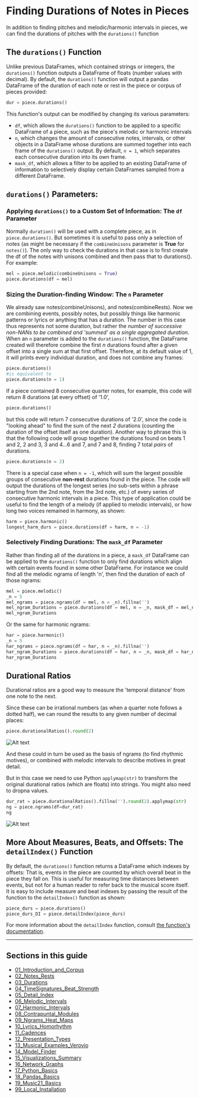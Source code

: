 # Finding Durations of Notes in Pieces

In addition to finding pitches and melodic/harmonic intervals in pieces, we can find the durations of pitches with the `durations()` function  

## The `durations()` Function  

Unlike previous DataFrames, which contained strings or integers, the `durations()` function outputs a DataFrame of floats (number values with decimal). By default, the `durations()` function will output a pandas DataFrame of the duration of each note or rest in the piece or corpus of pieces provided:  

```python
dur = piece.durations()
```


This function's output can be modified by changing its various parameters:  

* `df`, which allows the `durations()` function to be applied to a specific DataFrame of a piece, such as the piece's melodic or harmonic intervals
* `n`, which changes the amount of consecutive notes, intervals, or other objects in a DataFrame whose durations are summed together into each frame of the `durations()` output. By default, `n = 1`, which separates each consecutive duration into its own frame.
* `mask_df`, which allows a filter to be applied to an existing DataFrame of information to selectively display certain DataFrames sampled from a different DataFrame.

## `durations()` Parameters:  

### Applying `durations()` to a Custom Set of Information: The `df` Parameter  

Normally `duration()` will be used with a complete piece, as in `piece.durations()`. But sometimes it is useful to pass only a selection of notes (as might be necessary if the `combineUnisons` parameter is **True** for `notes()`).  The only way to check the durations in that case is to first create the df of the notes with unisons combined and then pass that to durations().  For example:

```python
mel = piece.melodic(combineUnisons = True)  
piece.durations(df = mel) 
```
### Sizing the Duration-finding Window: The `n` Parameter  

We already saw notes(combineUnisons), and notes(combineRests).  Now we are combining events, possibly notes, but possibly things like harmonic patterns or lyrics or anything that has a duration.  The number in this case thus represents not some duration, but rather the *number of successive non-NANs to be combined and 'summed' as a single aggregated duration*. When an `n` parameter is added to the `durations()` function, the DataFrame created will therefore combine the first *n* durations found after a given offset into a single sum at that first offset. Therefore, at its default value of 1, it will prints every individual duration, and does not combine any frames:  

```python
piece.durations()  
#is equivalent to
piece.durations(n = 1)  
```

If a piece contained 8 consecutive quarter notes, for example, this code will return 8 durations (at every offset) of '1.0',   

```python
piece.durations() 
```

but this code will return 7 consecutive durations of '2.0', since the code is "looking ahead" to find the sum of the next *2* durations (counting the duration of the offset itself as one duration). Another way to phrase this is that the following code will group together the durations found on beats 1 and 2, 2 and 3, 3 and 4...6 and 7, and 7 and 8, finding 7 total *pairs* of durations.  

```python
piece.durations(n = 2) 
``` 

There is a special case when `n = -1`, which will sum the largest possible groups of consecutive **non-rest** durations found in the piece. The code will output the durations of the longest series (no sub-sets within a phrase starting from the 2nd note, from the 3rd note, etc.) of every series of consecutive harmonic intervals in a piece. This type of application could be useful to find the length of a melody (if applied to melodic intervals), or how long two voices remained in harmony, as shown:  

```python
harm = piece.harmonic()  
longest_harm_durs = piece.durations(df = harm, n = -1)
```

### Selectively Finding Durations: The `mask_df` Parameter  

Rather than finding all of the durations in a piece, a `mask_df` DataFrame can be applied to the `durations()` function to only find durations which align with certain events found in some other DataFrame. For instance we could find all the melodic ngrams of length 'n', then find the duration of each of those ngrams: 


```python
mel = piece.melodic()
_n = 5
mel_ngrams = piece.ngrams(df = mel, n = _n).fillna('')
mel_ngram_Durations = piece.durations(df = mel, n = _n, mask_df = mel_ngrams).fillna('')
mel_ngram_Durations
```

Or the same for harmonic ngrams:

```python
har = piece.harmonic()
_n = 5
har_ngrams = piece.ngrams(df = har, n = _n).fillna('')
har_ngram_Durations = piece.durations(df = har, n = _n, mask_df = har_ngrams).fillna('')
har_ngram_Durations  
```

## Durational Ratios

Durational ratios are a good way to measure the 'temporal distance' from one note to the next.

Since these can be irrational numbers (as when a quarter note follows a dotted half), we can round the results to any given number of decimal places:

```python
piece.durationalRatios().round(2)
```

![Alt text](images/dur_rat.png)

And these could in turn be used as the basis of ngrams (to find rhythmic motives), or combined with melodic intervals to describe motives in great detail.

But in this case we need to use Python `applymap(str)` to transform the original durational ratios (which are floats) into strings.  You might also need to dropna values.


```python
dur_rat = piece.durationalRatios().fillna('').round(2).applymap(str)
ng = piece.ngrams(df=dur_rat)
ng
```

![Alt text](images/ng_dur_rat.png)


## More About Measures, Beats, and Offsets: The `detailIndex()` Function  

By default, the `durations()` function returns a DataFrame which indexes by offsets: That is, events in the piece are counted by which overall beat in the piece they fall on. This is useful for measuring time distances between events, but not for a human reader to refer back to the musical score itself. It is easy to include measure and beat indexes by passing the result of the function to the `detailIndex()` function as shown:  

```python
piece_durs = piece.durations()  
piece_durs_DI = piece.detailIndex(piece_durs) 
 ```

For more information about the `detailIndex` function, consult [the function's documentation](09_DetailIndex.md).  

-----
## Sections in this guide

  * [01_Introduction_and_Corpus](/01_Introduction_and_Corpus.md)
  * [02_Notes_Rests](/02_Notes_Rests.md)
  * [03_Durations](/03_Durations.md) 
  * [04_TimeSignatures_Beat_Strength](/04_TimeSignatures_Beat_Strength.md)
  * [05_Detail_Index](/05_Detail_Index.md)
  * [06_Melodic_Intervals](/06_Melodic_Intervals.md)
  * [07_Harmonic_Intervals](/07_Harmonic_Intervals.md)
  * [08_Contrapuntal_Modules](/08_Contrapuntal_Modules.md)
  * [09_Ngrams_Heat_Maps](/09_Ngrams_Heat_Maps.md)
  * [10_Lyrics_Homorhythm](/10_Lyrics_Homorhythm.md)
  * [11_Cadences](/11_Cadences.md)
  * [12_Presentation_Types](/12_Presentation_Types.md)
  * [13_Musical_Examples_Verovio](/13_Musical_Examples_Verovio.md)
  * [14_Model_Finder](/14_Model_Finder.md)
  * [15_Visualizations_Summary](/15_Visualizations_Summary.md)
  * [16_Network_Graphs](/16_Network_Graphs.md)
  * [17_Python_Basics](/17_Python_Basics.md)
  * [18_Pandas_Basics](/18_Pandas_Basics.md)
  * [19_Music21_Basics](/18_Music21_Basics.md)
  * [99_Local_Installation](/99_Local_Installation.md)